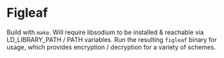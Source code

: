 # Figleaf

Build with `make`. Will require libsodium to be installed & reachable via
LD_LIBRARY_PATH / PATH variables. Run the resulting `figleaf` binary for usage,
which provides encryption / decryption for a variety of schemes.
